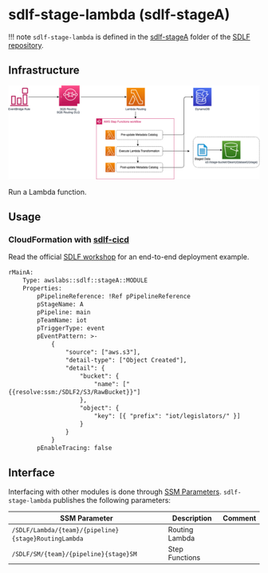 # sdlf-stage-lambda (sdlf-stageA)

!!! note
    `sdlf-stage-lambda` is defined in the [sdlf-stageA](https://github.com/awslabs/aws-serverless-data-lake-framework/tree/main/sdlf-stageA) folder of the [SDLF repository](https://github.com/awslabs/aws-serverless-data-lake-framework).

## Infrastructure

![SDLF Stage Lambda](../_static/sdlf-stage-lambda.png)

Run a Lambda function.

## Usage

### CloudFormation with [sdlf-cicd](cicd.md)

Read the official [SDLF workshop](https://sdlf.workshop.aws/) for an end-to-end deployment example.

```
rMainA:
    Type: awslabs::sdlf::stageA::MODULE
    Properties:
        pPipelineReference: !Ref pPipelineReference
        pStageName: A
        pPipeline: main
        pTeamName: iot
        pTriggerType: event
        pEventPattern: >-
            {
                "source": ["aws.s3"],
                "detail-type": ["Object Created"],
                "detail": {
                    "bucket": {
                        "name": ["{{resolve:ssm:/SDLF2/S3/RawBucket}}"]
                    },
                    "object": {
                        "key": [{ "prefix": "iot/legislators/" }]
                    }
                }
            }
        pEnableTracing: false
```

## Interface

Interfacing with other modules is done through [SSM Parameters](https://docs.aws.amazon.com/systems-manager/latest/userguide/systems-manager-parameter-store.html). `sdlf-stage-lambda` publishes the following parameters:

| SSM Parameter                                        | Description                                                      | Comment                                      |
| ---------------------------------------------------- | ---------------------------------------------------------------- | -------------------------------------------- |
| `/SDLF/Lambda/{team}/{pipeline}{stage}RoutingLambda` | Routing Lambda                                                   |                                              |
| `/SDLF/SM/{team}/{pipeline}{stage}SM`                | Step Functions                                                   |                                              |
